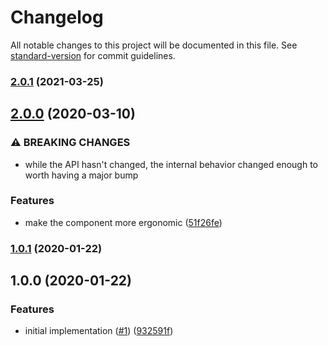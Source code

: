 # Changelog

All notable changes to this project will be documented in this file. See [standard-version](https://github.com/conventional-changelog/standard-version) for commit guidelines.

### [2.0.1](https://github.com/moxystudio/react-wait-for-react/compare/v2.0.0...v2.0.1) (2021-03-25)

## [2.0.0](https://github.com/moxystudio/react-wait-for-react/compare/v1.0.1...v2.0.0) (2020-03-10)


### ⚠ BREAKING CHANGES

* while the API hasn't changed, the internal behavior changed enough to worth having a major bump

### Features

* make the component more ergonomic ([51f26fe](https://github.com/moxystudio/react-wait-for-react/commit/51f26fece0252ba9fc467bfb947ab1be72424832))

### [1.0.1](https://github.com/moxystudio/react-wait-for-react/compare/v1.0.0...v1.0.1) (2020-01-22)

## 1.0.0 (2020-01-22)


### Features

* initial implementation ([#1](https://github.com/moxystudio/react-wait-for-react/issues/1)) ([932591f](https://github.com/moxystudio/react-wait-for-react/commit/932591f2a9706ad4bbd4ad68885b8e7fee5bcf48))
